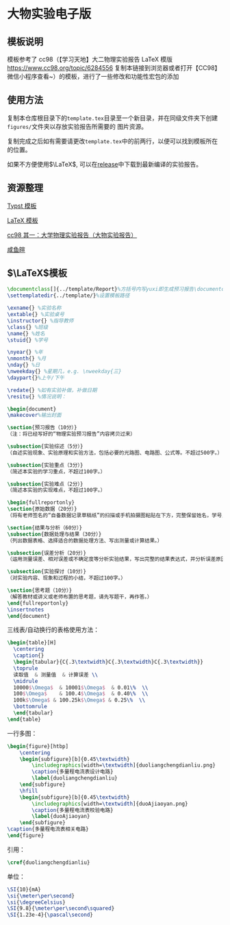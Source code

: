 # 大物实验电子版

## 模板说明

模板参考了 cc98（【学习天地】大二物理实验报告 LaTeX 模版 <https://www.cc98.org/topic/6284556> 复制本链接到浏览器或者打开【CC98】微信小程序查看~）的模板，进行了一些修改和功能性宏包的添加

## 使用方法

复制本仓库根目录下的`template.tex`目录至一个新目录，并在同级文件夹下创建`figures/`文件夹以存放实验报告所需要的
图片资源。

复制完成之后如有需要请更改`template.tex`中的前两行，以便可以找到模板所在的位置。

如果不方便使用$\LaTeX$, 可以在[release](https://github.com/YuNa-Zju/phy_exp/releases/latest)中下载到最新编译的实验报告。

## 资源整理

[Typst 模板](https://www.cc98.org/topic/6286687)

[LaTeX 模板](https://www.cc98.org/topic/6284556)

[cc98 其一：大学物理实验报告（大物实验报告）](https://www.cc98.org/topic/6076104)

[咸鱼暄](https://xuan-insr.github.io/other_courses/big_physics_exp/)

## $\LaTeX$模板

```tex
\documentclass[]{../template/Report}%方括号内写yuxi即生成预习报告\documentclass[yuxi]{../template/Report}
\settemplatedir{../template/}%设置模板路径

\exname{} %实验名称
\extable{} %实验桌号
\instructor{} %指导教师
\class{} %班级
\name{} %姓名
\stuid{} %学号

\nyear{} %年
\nmonth{} %月
\nday{} %日
\nweekday{} %星期几，e.g. \nweekday{三}
\daypart{}%上午/下午

\redate{} %如有实验补做，补做日期
\resitu{} %情况说明：

\begin{document}
\makecover%输出封面

\section{预习报告（10分）}
（注：将已经写好的“物理实验预习报告”内容拷贝过来）

\subsection{实验综述（5分）}
（自述实验现象、实验原理和实验方法，包括必要的光路图、电路图、公式等。不超过500字。）

\subsection{实验重点（3分）}
（简述本实验的学习重点，不超过100字。）

\subsection{实验难点（2分）}
（简述本实验的实现难点，不超过100字。）

\begin{fullreportonly}
\section{原始数据（20分）}
（将有老师签名的“自备数据记录草稿纸”的扫描或手机拍摄图粘贴在下方，完整保留姓名，学号，教师签字和日期。）

\section{结果与分析（60分）}
\subsection{数据处理与结果（30分）}
（列出数据表格、选择适合的数据处理方法、写出测量或计算结果。）

\subsection{误差分析（20分）}
（运用测量误差、相对误差或不确定度等分析实验结果，写出完整的结果表达式，并分析误差原因。）

\subsection{实验探讨（10分）}
（对实验内容、现象和过程的小结，不超过100字。）

\section{思考题（10分）}
（解答教材或讲义或老师布置的思考题，请先写题干，再作答。）
\end{fullreportonly}
\insertnotes
\end{document}
```

三线表/自动换行的表格使用方法：

```tex
\begin{table}[H]
  \centering
  \caption{}
  \begin{tabular}{C{.3\textwidth}C{.3\textwidth}C{.3\textwidth}}
  \toprule
  读取值  & 测量值  & 计算误差 \\
  \midrule
  10000$\Omega$  & 10001$\Omega$  & 0.01\%  \\
  100$\Omega$    & 100.4$\Omega$  & 0.40\%  \\
  100k$\Omega$ & 100.25k$\Omega$ & 0.25\%  \\
  \bottomrule
  \end{tabular}
\end{table}
```

一行多图：

```tex
\begin{figure}[htbp]
    \centering
    \begin{subfigure}[b]{0.45\textwidth}
        \includegraphics[width=\textwidth]{duoliangchengdianliu.png}
        \caption{多量程电流表设计电路}
        \label{duoliangchengdianliu}
    \end{subfigure}
    \hfill
    \begin{subfigure}[b]{0.45\textwidth}
        \includegraphics[width=\textwidth]{duoAjiaoyan.png}
        \caption{多量程电流表校验电路}
        \label{duoAjiaoyan}
    \end{subfigure}
\caption{多量程电流表相关电路}
\end{figure}
```

引用：

```tex
\cref{duoliangchengdianliu}
```

单位：

```tex
\SI{10}{mA}
\si{\meter\per\second}
\si{\degreeCelsius}
\SI{9.8}{\meter\per\second\squared}
\SI{1.23e-4}{\pascal\second}
```
